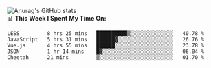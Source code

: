 
![Anurag's GitHub stats](https://github-readme-stats.vercel.app/api?username=supergczh&show_icons=true&theme=radical)
<br />
📊 **This Week I Spent My Time On:**

<!--START_SECTION:waka-->
```text
LESS         8 hrs 25 mins   ██████████▒░░░░░░░░░░░░░░   40.78 % 
JavaScript   5 hrs 31 mins   ██████▓░░░░░░░░░░░░░░░░░░   26.76 % 
Vue.js       4 hrs 55 mins   ██████░░░░░░░░░░░░░░░░░░░   23.78 % 
JSON         1 hr 14 mins    █▓░░░░░░░░░░░░░░░░░░░░░░░   06.04 % 
Cheetah      21 mins         ▒░░░░░░░░░░░░░░░░░░░░░░░░   01.70 % 
```
<!--END_SECTION:waka-->
